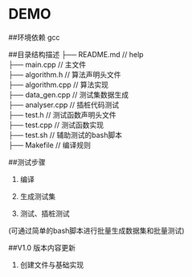 DEMO
===========================

##环境依赖
gcc 

##目录结构描述
├── README.md                   // help \
├── main.cpp                    // 主文件 \
├── algorithm.h                 // 算法声明头文件 \
├── algorithm.cpp               // 算法实现 \
├── data_gen.cpp                // 测试集数据生成 \
├── analyser.cpp                // 插桩代码测试 \
├── test.h                      // 测试函数声明头文件 \
├── test.cpp                    // 测试函数实现 \
├── test.sh                     // 辅助测试的bash脚本 \
├── Makefile                    // 编译规则

##测试步骤
1. 编译

2. 生成测试集

3. 测试、插桩测试

(可通过简单的bash脚本进行批量生成数据集和批量测试)

##V1.0 版本内容更新
1. 创建文件与基础实现
